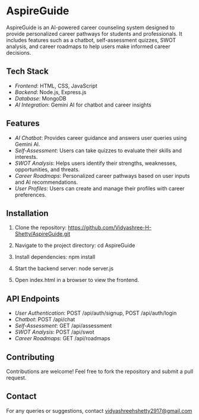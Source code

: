 # AspireGuide

AspireGuide is an AI-powered career counseling system designed to provide personalized career pathways for students and professionals. It includes features such as a chatbot, self-assessment quizzes, SWOT analysis, and career roadmaps to help users make informed career decisions.

## Tech Stack
- *Frontend*: HTML, CSS, JavaScript
- *Backend*: Node.js, Express.js
- *Database*: MongoDB
- *AI Integration*: Gemini AI for chatbot and career insights

## Features
- *AI Chatbot*: Provides career guidance and answers user queries using Gemini AI.
- *Self-Assessment*: Users can take quizzes to evaluate their skills and interests.
- *SWOT Analysis*: Helps users identify their strengths, weaknesses, opportunities, and threats.
- *Career Roadmaps*: Personalized career pathways based on user inputs and AI recommendations.
- *User Profiles*: Users can create and manage their profiles with career preferences.

## Installation
1. Clone the repository:
   https://github.com/Vidyashree-H-Shetty/AspireGuide.git
   
2. Navigate to the project directory:
   cd AspireGuide
   
3. Install dependencies:
   npm install
   
4. Start the backend server:
   node server.js
   
5. Open index.html in a browser to view the frontend.

## API Endpoints
- *User Authentication*: POST /api/auth/signup, POST /api/auth/login
- *Chatbot*: POST /api/chat
- *Self-Assessment*: GET /api/assessment
- *SWOT Analysis*: POST /api/swot
- *Career Roadmaps*: GET /api/roadmaps

## Contributing
Contributions are welcome! Feel free to fork the repository and submit a pull request.

## Contact
For any queries or suggestions, contact vidyashreehshetty2917@gmail.com
